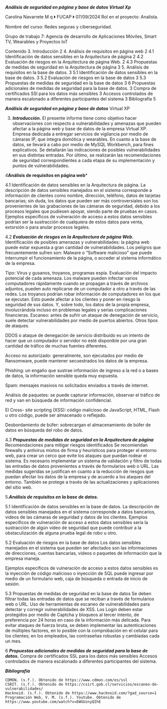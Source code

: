 ***Análisis de seguridad en página y base de datos
Virtual Xp***

Carolina Navarrete M q
🞂 FUCAP 🞂 07/09/2024
Rol en el proyecto: Analista.


Nombre del curso: Redes seguras y ciberseguridad.


Grupo de trabajo 7:  Agencia de desarrollo de Aplicaciones Móviles, Smart TV, Wearables y Proyectos IoT

Contenido
3. Introducción	2
4. Análisis de requisitos en página web	2
4.1 Identificación de datos sensibles en la Arquitectura de página	2
4.2 Evaluación de riesgos en la Arquitectura de página Web.	2
4.3 Propuestas de medidas de seguridad en la Arquitectura de página	3
5. Análisis de requisitos en la base de datos.	3
5.1 Identificación de datos sensibles en la base de datos.	3
5.2 Evaluación de riesgos en la base de datos	3
5.3 Propuestas de medidas de seguridad en la base de datos	3
6 Propuestas adicionales de medidas de seguridad para la base de datos.	3
Compra de certificados SSl para los datos más sensibles	3
Accesos controlados de manera escalonado a diferentes participantes del sistema	3
Bibliografía              5

***Análisis de seguridad en página y base de datos***
Virtual XP

3. ***Introducción.*** 
El presente informe tiene como objetivo hacer observaciones con respecto a vulnerabilidades y amenazas que pueden afectar a la página web y base de datos de la empresa Virtual XP. Empresa dedicada a entregar servicios de vigilancia por medio de cámaras IP, que integra domótica y wearables. 
En cuanto a la base de datos, se llevará a cabo por medio de MySQL Workbench, para fines explicativos.
Se detallarán las indicaciones de posibles vulnerabilidades en sus distintas entradas. 
Por último, se realizarán las recomendaciones de seguridad correspondientes a cada etapa de su implementación y puntos de vulnerabilidades.

4**Análisis de requisitos en página web***

4.1 Identificación de datos sensibles en la Arquitectura de página. 
La descripción de datos sensibles manejados en el sistema corresponde a información de clientes como nombre, dirección, teléfono, datos de tarjetas bancarias; sin duda, los datos que pueden ser más controversiales son los provenientes de las grabaciones de las cámaras de seguridad, debido a los procesos legales que pudiesen apoyar, siendo parte de pruebas en casos.
Ejemplos específicos de vulneración de acceso a estos datos sensibles podrían ser la sustracción de cualquiera de estos datos para venta, extorsión o para anular procesos legales.

4.2 ***Evaluación de riesgos en la Arquitectura de página Web.***
Identificación de posibles amenazas y vulnerabilidades: la página web puede estar expuesta a gran cantidad de vulnerabilidades. Los peligros que frecuentemente sufren son: 
Malware o “Software malicioso” que puede interrumpir el funcionamiento de la página, o acceder al sistema informático de la empresa.

Tipo: Virus y gusanos, troyanos, programas espía.
Evaluación del impacto potencial de cada amenaza.
Los malware pueden infectar varios computadores rápidamente cuando se propagan a través de archivos adjuntos, pueden auto replicarse de un computador a otro a través de las redes.
Los troyanos podrían robar información de computadores en los que se ejecutan. Esto puede afectar a los clientes y poner en riesgo la seguridad de sus datos. Y, sobre todo, los datos de la propia empresa, involucrándola incluso en problemas legales y serias complicaciones financieras.
Escaneo: antes de sufrir un ataque de denegación de servicio, suele detectar vulnerabilidades por medio de puertos abiertos.
Otros tipos de ataques.

DDOS o ataque de denegación de servicio distribuido es un intento de hacer que un computador o servidor no esté disponible por una gran cantidad de tráfico de muchas fuentes diferentes.

Acceso no autorizado: generalmente, son ejecutados por medio de Ransomware, puede mantener secuestrados los datos de la empresa.

Phishing: un engaño que sustrae información de ingreso a la red o a bases de datos, la información sensible queda muy expuesta.

Spam: mensajes masivos no solicitados enviados a través de internet. 

Análisis de paquetes: se puede capturar información, observar el tráfico de red y van en búsqueda de información confidencial.

El Cross- site scripting (XSS): código malicioso de JavaScript, HTML, Flash u otro código, puede ser almacenado o reflejado. 

Desbordamiento de búfer: sobrecargan el almacenamiento de búfer de datos en búsqueda del robo de datos. 

4.3 ***Propuestas de medidas de seguridad en la Arquitectura de página***
Recomendaciones para mitigar riesgos identificados
Se recomiendan firewalls y antivirus mixtos de firma y heurísticos para proteger el entorno web, para crear un cerco que evite los ataques que puedan rodear el sistema.
Es necesario implementar un sistema de validación y filtro de todas las entradas de datos provenientes a través de formularios web o URL.
Las medidas sugeridas se justifican en cuanto a la reducción de riesgos que puedan afectar los datos de la empresa y de acuerdo a los ataques del entorno.
También se protege a través de las actualizaciones y aplicaciones del sitio web. 

5.***Análisis de requisitos en la base de datos.***

5.1 Identificación de datos sensibles en la base de datos.
La descripción de datos sensibles manejados en el sistema corresponde a datos bancarios, videos de las cámaras de seguridad y datos de los clientes.
Ejemplos específicos de vulneración de acceso a estos datos sensibles sería la sustracción de algún video de seguridad que puede contribuir a la obstaculización de alguna prueba legal de robo u otro. 

5.2 Evaluación de riesgos en la base de datos
Los datos sensibles manejados en el sistema que pueden ser afectados son las informaciones de direcciones, cuentas bancarias, videos o paquetes de información que la empresa maneja. 

Ejemplos específicos de vulneración de acceso a estos datos sensibles es la inyección de código malicioso o inyección de SQL puede ingresar por medio de un formulario web, caja de búsqueda o entrada de inicio de sesión. 

5.3 Propuestas de medidas de seguridad en la base de datos
Se deben filtrar todas las entradas de datos que se reciban a través de formularios web o URL. 
Uso de herramientas de escaneo de vulnerabilidades para detectar y corregir vulnerabilidades de XSS.
Los Login deben estar protegidos por medio de Captcha y bloqueos al tercer intento, de preferencia por 24 horas en caso de la información más delicada. 
Para evitar ataques de fuerza bruta, se deben implementar las autenticaciones de múltiples factores, en lo posible con la comprobación en el celular para los clientes; en los empleados, las contraseñas robustas y cambiadas cada un mes.

6 ***Propuestas adicionales de medidas de seguridad para la base de datos.***
Compra de certificados SSL para los datos más sensibles
Accesos controlados de manera escalonado a diferentes participantes del sistema. 

***Bibliografía***

``` 
CDMON. (s.f.). Obtenido de https://www.cdmon.com/es/ssl
CSRIT. (s.f.). Obtenido de https://csirt.gob.cl/servicios/escaneo-de-vulnerabilidades/
Hacknoid. (s.f.). Obtenido de https://www.hacknoid.com/?gad_source=1
Programación Web, V. M. (s.f.). Youtube. Obtenido de https://www.youtube.com/watch?v=EWGUznyQIhE
``` 
